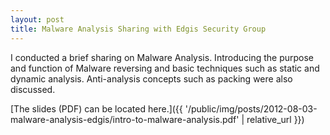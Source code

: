```yaml
---
layout: post
title: Malware Analysis Sharing with Edgis Security Group
---
```

I conducted a brief sharing on Malware Analysis. Introducing the purpose and function of Malware reversing and basic techniques such as static and dynamic analysis. Anti-analysis concepts such as packing were also discussed.

[The slides (PDF) can be located here.]({{ '/public/img/posts/2012-08-03-malware-analysis-edgis/intro-to-malware-analysis.pdf' | relative_url }})
